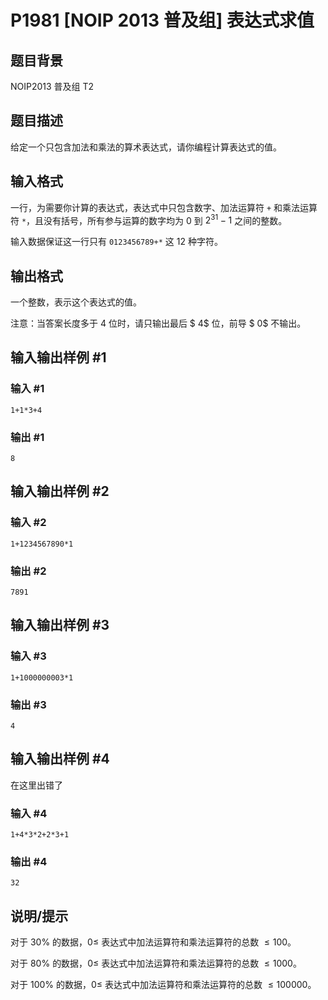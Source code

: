 # P1981 [NOIP 2013 普及组] 表达式求值

## 题目背景

NOIP2013 普及组 T2

## 题目描述

给定一个只包含加法和乘法的算术表达式，请你编程计算表达式的值。

## 输入格式

一行，为需要你计算的表达式，表达式中只包含数字、加法运算符 `+` 和乘法运算符 `*`，且没有括号，所有参与运算的数字均为 $0$ 到   $2^{31}-1$ 之间的整数。  

输入数据保证这一行只有 `0123456789+*` 这 $12$ 种字符。

## 输出格式

一个整数，表示这个表达式的值。  

注意：当答案长度多于 $4$ 位时，请只输出最后 $ 4$ 位，前导 $ 0$ 不输出。

## 输入输出样例 #1

### 输入 #1

```
1+1*3+4
```

### 输出 #1

```
8
```

## 输入输出样例 #2

### 输入 #2

```
1+1234567890*1
```

### 输出 #2

```
7891
```

## 输入输出样例 #3

### 输入 #3

```
1+1000000003*1
```

### 输出 #3

```
4
```

## 输入输出样例 #4
在这里出错了
### 输入 #4

```
1+4*3*2+2*3+1
```

### 输出 #4

```
32
```


## 说明/提示

对于 $30\%$ 的数据，$0≤$ 表达式中加法运算符和乘法运算符的总数 $≤100$。

对于 $80\%$ 的数据，$0≤$ 表达式中加法运算符和乘法运算符的总数 $≤1000$。

对于 $100\%$ 的数据，$0≤$ 表达式中加法运算符和乘法运算符的总数 $≤100000$。